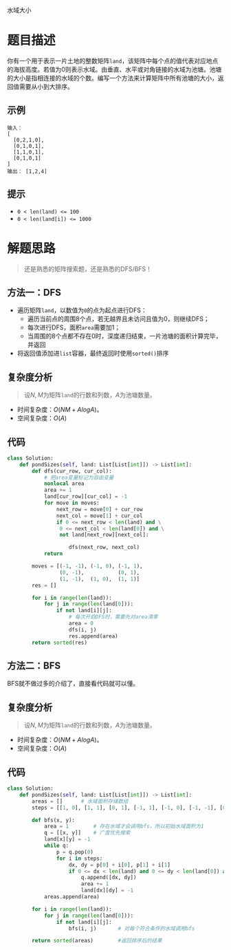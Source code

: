 水域大小

# 题目描述

你有一个用于表示一片土地的整数矩阵`land`，该矩阵中每个点的值代表对应地点的海拔高度。若值为0则表示水域。由垂直、水平或对角链接的水域为池塘。池塘的大小是指相连接的水域的个数。编写一个方法来计算矩阵中所有池塘的大小，返回值需要从小到大排序。

## 示例

```
输入：
[
  [0,2,1,0],
  [0,1,0,1],
  [1,1,0,1],
  [0,1,0,1]
]
输出： [1,2,4]
```

## 提示

- `0 < len(land) <= 100`
- `0 < len(land[i]) <= 1000`

# 解题思路

> 还是熟悉的矩阵搜索题，还是熟悉的DFS/BFS！

## 方法一：DFS

- 遍历矩阵`land`，以数值为`0`的点为起点进行DFS：
  - 遍历当前点的周围8个点，若无越界且未访问且值为0，则继续DFS；
  - 每次进行DFS，面积`area`需要加1；
  - 当周围的8个点都不存在0时，深度递归结束，一片池塘的面积计算完毕，并返回
- 将返回值添加进`list`容器，最终返回时使用`sorted()`排序

## 复杂度分析

> 设$N,M$为矩阵`land`的行数和列数，$A$为池塘数量。

- 时间复杂度：$O(NM+AlogA)$。
- 空间复杂度：$O(A)$

## 代码

```python
class Solution:
    def pondSizes(self, land: List[List[int]]) -> List[int]:
        def dfs(cur_row, cur_col):
            # 把area变量标记为自由变量
            nonlocal area
            area += 1
            land[cur_row][cur_col] = -1
            for move in moves:
                next_row = move[0] + cur_row
                next_col = move[1] + cur_col
                if 0 <= next_row < len(land) and \
                 0 <= next_col < len(land[0]) and \
                 not land[next_row][next_col]:

                    dfs(next_row, next_col)
            return 

        moves = [(-1, -1), (-1, 0), (-1, 1),
                 (0, -1),           (0, 1),
                 (1, -1),  (1, 0),  (1, 1)]
        res = []

        for i in range(len(land)):
            for j in range(len(land[0])):
                if not land[i][j]:
                    # 每次开启DFS时，需要先对area清零
                    area = 0
                    dfs(i, j)
                    res.append(area) 
        return sorted(res)
```

## 方法二：BFS

BFS就不做过多的介绍了，直接看代码就可以懂。

## 复杂度分析

> 设$N,M$为矩阵`land`的行数和列数，$A$为池塘数量。

- 时间复杂度：$O(NM+AlogA)$。
- 空间复杂度：$O(A)$

## 代码

```python
class Solution:
    def pondSizes(self, land: List[List[int]]) -> List[int]:
        areas = []      # 水域面积存储数组
        steps = [[1, 0], [1, 1], [0, 1], [-1, 1], [-1, 0], [-1, -1], [0, -1], [1, -1]]      # 八个方向

        def bfs(x, y):
            area = 1        # 存在水域才会调用bfs，所以初始水域面积为1
            q = [[x, y]]    # 广度优先搜索
            land[x][y] = -1
            while q:
                p = q.pop(0)
                for i in steps:
                    dx, dy = p[0] + i[0], p[1] + i[1]
                    if 0 <= dx < len(land) and 0 <= dy < len(land[0]) and not land[dx][dy]:
                        q.append([dx, dy])
                        area += 1
                        land[dx][dy] = -1
            areas.append(area)

        for i in range(len(land)):
            for j in range(len(land[0])):
                if not land[i][j]:
                    bfs(i, j)       # 对每个符合条件的水域调用bfs

        return sorted(areas)        #返回排序后的结果
```

